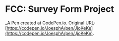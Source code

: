 # FCC: Survey Form Project
 _A Pen created at CodePen.io. Original URL: [https://codepen.io/JoesphA/pen/JjoKeKe](https://codepen.io/JoesphA/pen/JjoKeKe).

 